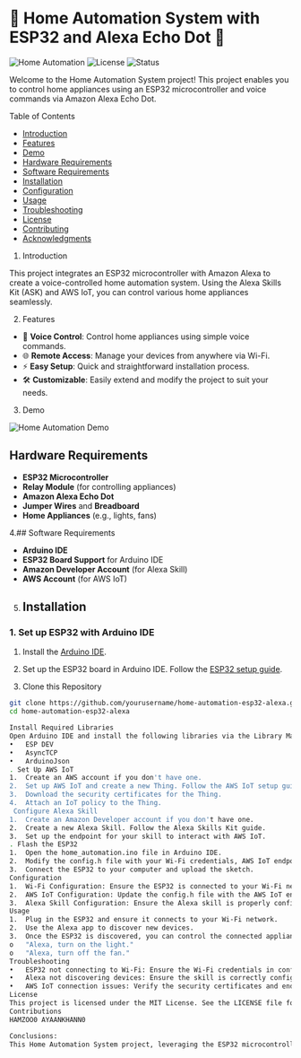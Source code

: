# 🌟 Home Automation System with ESP32 and Alexa Echo Dot 🌟

![Home Automation](https://img.shields.io/badge/Home%20Automation-ESP32%20%2B%20Alexa-blueviolet)
![License](https://img.shields.io/badge/license-MIT-green)
![Status](https://img.shields.io/badge/status-Active-brightgreen)

Welcome to the Home Automation System project! This project enables you to control home appliances using an ESP32 microcontroller and voice commands via Amazon Alexa Echo Dot.

 Table of Contents

- [Introduction](#introduction)
- [Features](#features)
- [Demo](#demo)
- [Hardware Requirements](#hardware-requirements)
- [Software Requirements](#software-requirements)
- [Installation](#installation)
- [Configuration](#configuration)
- [Usage](#usage)
- [Troubleshooting](#troubleshooting)
- [License](#license)
- [Contributing](#contributing)
- [Acknowledgments](#acknowledgments)

1. Introduction

This project integrates an ESP32 microcontroller with Amazon Alexa to create a voice-controlled home automation system. Using the Alexa Skills Kit (ASK) and AWS IoT, you can control various home appliances seamlessly.

2. Features

- 🔌 **Voice Control**: Control home appliances using simple voice commands.
- 🌐 **Remote Access**: Manage your devices from anywhere via Wi-Fi.
- ⚡ **Easy Setup**: Quick and straightforward installation process.
- 🛠️ **Customizable**: Easily extend and modify the project to suit your needs.

3. Demo

![Home Automation Demo](demo.gif)

## Hardware Requirements

- **ESP32 Microcontroller**
- **Relay Module** (for controlling appliances)
- **Amazon Alexa Echo Dot**
- **Jumper Wires** and **Breadboard**
- **Home Appliances** (e.g., lights, fans)

4.## Software Requirements

- **Arduino IDE**
- **ESP32 Board Support** for Arduino IDE
- **Amazon Developer Account** (for Alexa Skill)
- **AWS Account** (for AWS IoT)

5. ## Installation

### 1. Set up ESP32 with Arduino IDE

1. Install the [Arduino IDE](https://www.arduino.cc/en/software).
2. Set up the ESP32 board in Arduino IDE. Follow the [ESP32 setup guide](https://docs.espressif.com/projects/arduino-esp32/en/latest/installing.html).

6. Clone this Repository

```bash
git clone https://github.com/yourusername/home-automation-esp32-alexa.git
cd home-automation-esp32-alexa

Install Required Libraries
Open Arduino IDE and install the following libraries via the Library Manager:
•	ESP DEV
•	AsyncTCP
•	ArduinoJson
. Set Up AWS IoT
1.	Create an AWS account if you don't have one.
2.	Set up AWS IoT and create a new Thing. Follow the AWS IoT setup guide.
3.	Download the security certificates for the Thing.
4.	Attach an IoT policy to the Thing.
 Configure Alexa Skill
1.	Create an Amazon Developer account if you don't have one.
2.	Create a new Alexa Skill. Follow the Alexa Skills Kit guide.
3.	Set up the endpoint for your skill to interact with AWS IoT.
. Flash the ESP32
1.	Open the home_automation.ino file in Arduino IDE.
2.	Modify the config.h file with your Wi-Fi credentials, AWS IoT endpoint, and security certificate details.
3.	Connect the ESP32 to your computer and upload the sketch.
Configuration
1.	Wi-Fi Configuration: Ensure the ESP32 is connected to your Wi-Fi network.
2.	AWS IoT Configuration: Update the config.h file with the AWS IoT endpoint and certificates.
3.	Alexa Skill Configuration: Ensure the Alexa skill is properly configured to communicate with your AWS IoT endpoint.
Usage
1.	Plug in the ESP32 and ensure it connects to your Wi-Fi network.
2.	Use the Alexa app to discover new devices.
3.	Once the ESP32 is discovered, you can control the connected appliances using voice commands, such as:
o	"Alexa, turn on the light."
o	"Alexa, turn off the fan."
Troubleshooting
•	ESP32 not connecting to Wi-Fi: Ensure the Wi-Fi credentials in config.h are correct.
•	Alexa not discovering devices: Ensure the skill is correctly configured and the ESP32 is online.
•	AWS IoT connection issues: Verify the security certificates and endpoint details.
License
This project is licensed under the MIT License. See the LICENSE file for more details.
Contributions
HAMZOO0 AYAANKHANN0

Conclusions:
This Home Automation System project, leveraging the ESP32 microcontroller and Amazon Alexa Echo Dot, offers an efficient and modern way to control home appliances through voice commands. By integrating IoT technology with Alexa's voice capabilities, users can easily manage their devices, enhancing convenience and functionality in their daily lives. We hope this project serves as a valuable guide and inspires further innovation in smart home technology. Happy automating!


